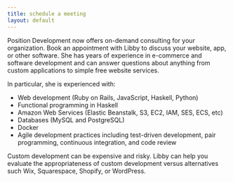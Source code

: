 ```yaml
---
title: schedule a meeting
layout: default
---
```

<div>
  <p>Position Development now offers on-demand consulting for your organization. Book an appointment with Libby to discuss your website, app, or other software. She has years of experience in e-commerce and software development and can answer questions about anything  from custom applications to simple free website services.</p>

  <p>In particular, she is experienced with:</p>

  <ul>
    <li>Web development (Ruby on Rails, JavaScript, Haskell, Python)</li>
    <li>Functional programming in Haskell</li>
    <li>Amazon Web Services (Elastic Beanstalk, S3, EC2, IAM, SES, ECS, etc)</li>
    <li>Databases (MySQL and PostgreSQL)</li>
    <li>Docker</li>
    <li>Agile development practices including test-driven development, pair programming, continuous integration, and code review</li>
  </ul>

  <p>Custom development can be expensive and risky. Libby can help you evaluate the appropriateness of custom development versus alternatives such Wix, Squarespace, Shopify, or WordPress.</p>

</div>


  <!-- Calendly inline widget begin -->
  <div class="calendly-inline-widget" data-url="https://calendly.com/positiondevlibby" style="min-width:320px;height:630px;"></div>
  <script type="text/javascript" src="https://assets.calendly.com/assets/external/widget.js" async></script>
  <!-- Calendly inline widget end -->